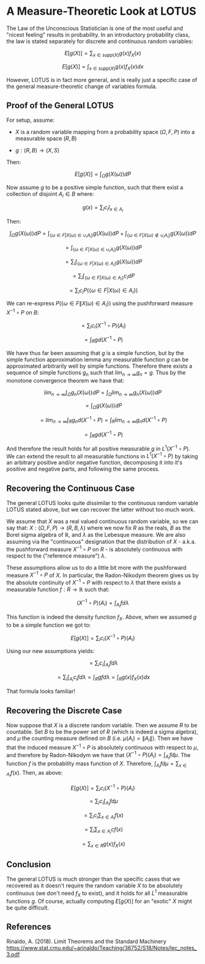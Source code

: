 # A Measure-Theoretic Look at LOTUS

The Law of the Unconscious Statistician is one of the most useful and "nicest feeling" results in probability.  In an introductory probability class, the law is stated separately for discrete and continuous random variables: 

$$
E[g(X)] = \sum_{x \in supp(X)} g(x) f_X(x)
$$

$$
E[g(X)] = \int_{x \in supp(X)} g(x) f_X(x) dx
$$

However, LOTUS is in fact more general, and is really just a specific case of the general measure-theoretic change of variables formula.

## Proof of the General LOTUS

For setup, assume:

- $X$ is a random variable mapping from a probability space $(\Omega, F, P)$ into a measurable space $(R, B)$

- $g:(R, B) \rightarrow (X, S)$ 

Then:

$$ E[g(X)] = \int_{\Omega} g(X(\omega)) dP $$

Now assume $g$ to be a positive simple function, such that there exist a collection of disjoint $A_i \in B$ where:

$$g(x) = \sum_i c_i I_{x \in A_i}$$

Then:

$$\int_{\Omega} g(X(\omega)) dP  = \int_{\{\omega \in F | X(\omega) \in \cup_i A_i\}} g(X(\omega))dP + \int_{\{\omega \in F | X(\omega) \notin \cup_i A_i\}} g(X(\omega))dP$$

$$= \int_{\{\omega \in F | X(\omega) \in \cup_i A_i\}} g(X(\omega))dP$$

$$= \sum_i \int_{\{\omega \in F | X(\omega) \in A_i\}} g(X(\omega))dP$$

$$ = \sum_i \int_{\{\omega \in F | X(\omega) \in A_i\}} c_i dP$$
 
$$ = \sum_i c_i P(\{\omega \in F | X(\omega) \in A_i\})$$
 
We can re-express  $P(\{\omega \in F \| X(\omega) \in A_i\})$ using the pushforward measure $X^{-1} \circ P$ on $B$:

$$ = \sum_i c_i (X^{-1} \circ P)(A_i)$$

$$ = \int_{R} g d(X^{-1} \circ P)$$

We have thus far been assuming that $g$ is a simple function, but by the simple function approximation lemma any measurable function $g$ can be approximated arbitrarily well by simple functions.  Therefore there exists a sequence of simple functions $g_n$ such that $lim_{n \rightarrow \infty} g_n = g$.  Thus by the monotone convergence theorem we have that:

$$
lim_{n \rightarrow \infty} \int_{\Omega} g_n(X(\omega)) dP = \int_{\Omega} lim_{n \rightarrow \infty}  g_n(X(\omega)) dP
$$

$$
= \int_{\Omega} g(X(\omega)) dP
$$

$$
= lim_{n \rightarrow \infty} \int_{R} g_n d(X^{-1} \circ P) = \int_{R} lim_{n \rightarrow \infty} g_n d(X^{-1} \circ P)
$$

$$
= \int_{R} g d(X^{-1} \circ P)
$$

And therefore the result holds for all positive measurable $g$ in $L^1 (X^{-1} \circ P)$.  We can extend the result to all measurable functions in $L^1 (X^{-1} \circ P)$ by taking an arbitrary positive and/or negative function, decomposing it into it's positive and negative parts, and following the same process.

## Recovering the Continuous Case

The general LOTUS looks quite dissimilar to the continuous random variable LOTUS stated above, but we can recover the latter without too much work.

We assume that $X$ was a real valued continuous random variable, so we can say that: $X:(\Omega, F, P) \rightarrow (R, B, \lambda)$ where we now fix $R$ as the reals, $B$ as the Borel sigma algebra of $\mathbb{R}$, and $\lambda$ as the Lebesque measure.  We are also assuming via the "continuous" designation that the distribution of $X$ - a.k.a. the pushforward measure $X^{-1} \circ P$ on $R$ - is absolutely continuous with respect to the ("reference measure") $\lambda$.  

These assumptions allow us to do a little bit more with the pushforward measure $X^{-1} \circ P$ of $X$.  In particular, the Radon-Nikodym theorem gives us by the absolute continuity of $X^{-1} \circ P$ with respect to $\lambda$ that there exists a measurable function $f: R \rightarrow \mathbb{R}$ such that:

$$
(X^{-1} \circ P)(A_i) = \int_{A_i} f d\lambda
$$

This function is indeed the density function $f_X$.  Above, when we assumed $g$ to be a simple function we got to:

$$E[g(X)] = \sum_i c_i (X^{-1} \circ P)(A_i)$$

Using our new assumptions yields:

$$= \sum_i c_i \int_{A_i} f d\lambda $$

$$ = \sum_i \int_{A_i} c_i f d\lambda = \int_{R} g f d\lambda = \int_{R} g(x) f_X(x) dx $$

That formula looks familiar!

## Recovering the Discrete Case

Now suppose that $X$ is a discrete random variable.  Then we assume $R$ to be countable.  Set $B$ to be the power set of $R$ (which is indeed a sigma algebra), and $\mu$ the counting measure defined on $B$ (i.e. $\mu(A_i) = \|A_i\|$).  Then we have that the induced measure $X^{-1} \circ P$ is absolutely continuous with respect to $\mu$, and therefore by Radon-Nikodym we have that $(X^{-1} \circ P)(A_i) = \int_{A_i} f d \mu$.  The function $f$ is the probability mass function of $X$.  Therefore, $\int_{A_i} f d \mu = \sum_{x \in A_i} f(x)$.  Then, as above:

$$
E[g(X)] = \sum_i c_i (X^{-1} \circ P)(A_i)
$$

$$
= \sum_i c_i \int_{A_i} f d \mu
$$

$$
= \sum_i c_i \sum_{x \in A_i} f(x)
$$

$$
= \sum_i \sum_{x \in A_i} c f(x)
$$

$$
= \sum_{x \in R} g(x)f_X(x)
$$

## Conclusion

The general LOTUS is much stronger than the specific cases that we recovered as it doesn't require the random variable $X$ to be absolutely continuous (we don't need $f_X$ to exist), and it holds for all $L^1$ measurable functions $g$.  Of course, actually computing $E[g(X)]$ for an "exotic" $X$ might be quite difficult.

## References

Rinaldo, A. (2018). Limit Theorems and the Standard Machinery https://www.stat.cmu.edu/~arinaldo/Teaching/36752/S18/Notes/lec_notes_3.pdf


